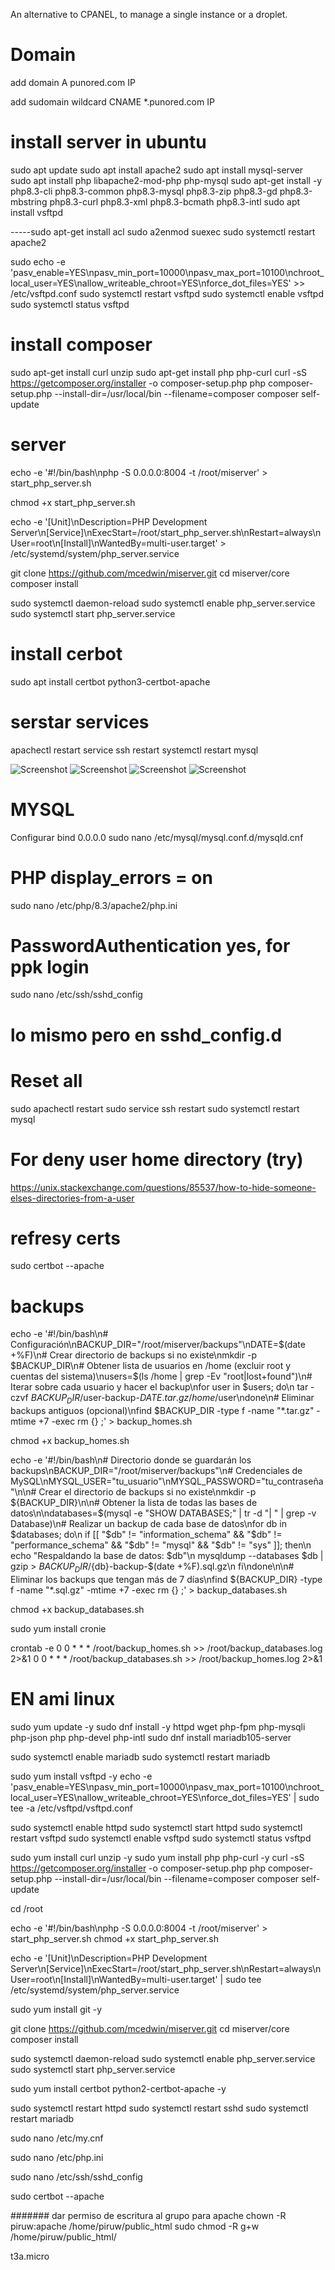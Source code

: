 An alternative to CPANEL, to manage a single instance or a droplet.
# Domain
add domain
A punored.com IP

add sudomain wildcard
CNAME  *.punored.com IP

# install server in ubuntu
sudo apt update
sudo apt install apache2
sudo apt install mysql-server
sudo apt install php libapache2-mod-php php-mysql
sudo apt-get install -y php8.3-cli php8.3-common php8.3-mysql php8.3-zip php8.3-gd php8.3-mbstring php8.3-curl php8.3-xml php8.3-bcmath php8.3-intl
sudo apt install vsftpd

-----sudo apt-get install acl
sudo a2enmod suexec
sudo systemctl restart apache2

sudo echo -e 'pasv_enable=YES\npasv_min_port=10000\npasv_max_port=10100\nchroot_local_user=YES\nallow_writeable_chroot=YES\nforce_dot_files=YES' >> /etc/vsftpd.conf
sudo systemctl restart vsftpd
sudo systemctl enable vsftpd
sudo systemctl status vsftpd


# install composer

sudo apt-get install curl unzip
sudo apt-get install php php-curl
curl -sS https://getcomposer.org/installer -o composer-setup.php
php composer-setup.php --install-dir=/usr/local/bin --filename=composer
composer self-update 

# server
echo -e '#!/bin/bash\nphp -S 0.0.0.0:8004 -t /root/miserver' > start_php_server.sh

chmod +x start_php_server.sh

echo -e '[Unit]\nDescription=PHP Development Server\n[Service]\nExecStart=/root/start_php_server.sh\nRestart=always\nUser=root\n[Install]\nWantedBy=multi-user.target' > /etc/systemd/system/php_server.service

git clone https://github.com/mcedwin/miserver.git
cd miserver/core
composer install

sudo systemctl daemon-reload
sudo systemctl enable php_server.service
sudo systemctl start php_server.service

# install cerbot
sudo apt install certbot python3-certbot-apache

# serstar services
apachectl restart
service ssh restart
systemctl restart mysql

![Screenshot](res/01users.png)
![Screenshot](res/02files.png)
![Screenshot](res/03dbs.png)
![Screenshot](res/04doms.png)

# MYSQL
Configurar bind 0.0.0.0
sudo nano /etc/mysql/mysql.conf.d/mysqld.cnf

# PHP display_errors = on
sudo nano /etc/php/8.3/apache2/php.ini

# PasswordAuthentication yes, for ppk login 
sudo nano /etc/ssh/sshd_config

# lo mismo pero en sshd_config.d




# Reset all
sudo apachectl restart
sudo service ssh restart
sudo systemctl restart mysql

# For deny user home directory (try)
https://unix.stackexchange.com/questions/85537/how-to-hide-someone-elses-directories-from-a-user

# refresy certs
sudo certbot --apache



# backups
echo -e '#!/bin/bash\n# Configuración\nBACKUP_DIR="/root/miserver/backups"\nDATE=$(date +%F)\n# Crear directorio de backups si no existe\nmkdir -p $BACKUP_DIR\n# Obtener lista de usuarios en /home (excluir root y cuentas del sistema)\nusers=$(ls /home | grep -Ev "root|lost\+found")\n# Iterar sobre cada usuario y hacer el backup\nfor user in $users; do\n    tar -czvf $BACKUP_DIR/$user-backup-$DATE.tar.gz /home/$user\ndone\n# Eliminar backups antiguos (opcional)\nfind $BACKUP_DIR -type f -name "*.tar.gz" -mtime +7 -exec rm {} \;' > backup_homes.sh

chmod +x backup_homes.sh


echo -e '#!/bin/bash\n# Directorio donde se guardarán los backups\nBACKUP_DIR="/root/miserver/backups"\n# Credenciales de MySQL\nMYSQL_USER="tu_usuario"\nMYSQL_PASSWORD="tu_contraseña"\n\n# Crear el directorio de backups si no existe\nmkdir -p ${BACKUP_DIR}\n\n# Obtener la lista de todas las bases de datos\n\ndatabases=$(mysql -e "SHOW DATABASES;" | tr -d "| " | grep -v Database)\n# Realizar un backup de cada base de datos\nfor db in $databases; do\n  if [[ "$db" != "information_schema" && "$db" != "performance_schema" && "$db" != "mysql" && "$db" != "sys" ]]; then\n    echo "Respaldando la base de datos: $db"\n    mysqldump --databases $db | gzip > ${BACKUP_DIR}/${db}-backup-$(date +%F).sql.gz\n  fi\ndone\n\n# Eliminar los backups que tengan más de 7 días\nfind ${BACKUP_DIR} -type f -name "*.sql.gz" -mtime +7 -exec rm {} \;' > backup_databases.sh

chmod +x backup_databases.sh

sudo yum install cronie

crontab -e
0 0 * * * /root/backup_homes.sh >> /root/backup_databases.log 2>&1
0 0 * * * /root/backup_databases.sh >> /root/backup_homes.log 2>&1




# EN ami linux

sudo yum update -y
sudo dnf install -y httpd wget php-fpm php-mysqli php-json php php-devel php-intl
sudo dnf install mariadb105-server

sudo systemctl enable mariadb
sudo systemctl restart mariadb


sudo yum install vsftpd -y
echo -e 'pasv_enable=YES\npasv_min_port=10000\npasv_max_port=10100\nchroot_local_user=YES\nallow_writeable_chroot=YES\nforce_dot_files=YES' | sudo tee -a /etc/vsftpd/vsftpd.conf

sudo systemctl enable httpd
sudo systemctl start httpd
sudo systemctl restart vsftpd
sudo systemctl enable vsftpd
sudo systemctl status vsftpd


sudo yum install curl unzip -y
sudo yum install php php-curl -y
curl -sS https://getcomposer.org/installer -o composer-setup.php
php composer-setup.php --install-dir=/usr/local/bin --filename=composer
composer self-update

cd /root

echo -e '#!/bin/bash\nphp -S 0.0.0.0:8004 -t /root/miserver' > start_php_server.sh
chmod +x start_php_server.sh


echo -e '[Unit]\nDescription=PHP Development Server\n[Service]\nExecStart=/root/start_php_server.sh\nRestart=always\nUser=root\n[Install]\nWantedBy=multi-user.target' | sudo tee /etc/systemd/system/php_server.service

sudo yum install git -y

git clone https://github.com/mcedwin/miserver.git
cd miserver/core
composer install

sudo systemctl daemon-reload
sudo systemctl enable php_server.service
sudo systemctl start php_server.service



sudo yum install certbot python2-certbot-apache -y



sudo systemctl restart httpd
sudo systemctl restart sshd
sudo systemctl restart mariadb


sudo nano /etc/my.cnf


sudo nano /etc/php.ini


sudo nano /etc/ssh/sshd_config


sudo certbot --apache


####### dar permiso de escritura al grupo para apache
chown -R piruw:apache /home/piruw/public_html
sudo chmod -R g+w /home/piruw/public_html/


t3a.micro


